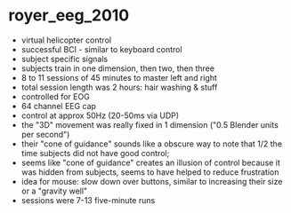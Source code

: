 # royer_eeg_2010
 * virtual helicopter control
 * successful BCI - similar to keyboard control
 * subject specific signals
 * subjects train in one dimension, then two, then three
 * 8 to 11 sessions of 45 minutes to master left and right
 * total session length was 2 hours: hair washing & stuff
 * controlled for EOG
 * 64 channel EEG cap
 * control at approx 50Hz (20-50ms via UDP)
 * the "3D" movement was really fixed in 1 dimension
    ("0.5 Blender units per second")
 * their "cone of guidance" sounds like a obscure way to
   note that 1/2 the time subjects did not have good control;
 * seems like "cone of guidance" creates an illusion of control because
   it was hidden from subjects, seems to have helped to reduce frustration
 * idea for mouse: slow down over buttons, similar to increasing their size
   or a "gravity well"
 * sessions were 7-13 five-minute runs

